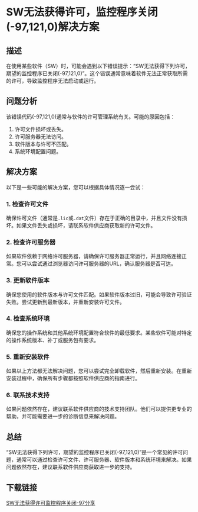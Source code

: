 # SW无法获得许可，监控程序关闭(-97,121,0)解决方案

## 描述
在使用某些软件（SW）时，可能会遇到以下错误提示：“SW无法获得下列许可，期望的监控程序已关闭(-97,121,0)”。这个错误通常意味着软件无法正常获取所需的许可，导致监控程序无法启动或运行。

## 问题分析
该错误代码(-97,121,0)通常与软件的许可管理系统有关。可能的原因包括：
1. 许可文件损坏或丢失。
2. 许可服务器无法访问。
3. 软件版本与许可不匹配。
4. 系统环境配置问题。

## 解决方案
以下是一些可能的解决方案，您可以根据具体情况逐一尝试：

### 1. 检查许可文件
确保许可文件（通常是`.lic`或`.dat`文件）存在于正确的目录中，并且文件没有损坏。如果文件丢失或损坏，请联系软件供应商获取新的许可文件。

### 2. 检查许可服务器
如果软件依赖于网络许可服务器，请确保许可服务器正常运行，并且网络连接正常。您可以尝试通过浏览器访问许可服务器的URL，确认服务器是否可达。

### 3. 更新软件版本
确保您使用的软件版本与许可文件匹配。如果软件版本过旧，可能会导致许可验证失败。尝试更新到最新版本，并重新安装许可文件。

### 4. 检查系统环境
确保您的操作系统和其他系统环境配置符合软件的最低要求。某些软件可能对特定的操作系统版本、补丁或服务包有要求。

### 5. 重新安装软件
如果以上方法都无法解决问题，您可以尝试完全卸载软件，然后重新安装。在重新安装过程中，确保所有步骤都按照软件供应商的指南进行。

### 6. 联系技术支持
如果问题依然存在，建议联系软件供应商的技术支持团队。他们可以提供更专业的帮助，并可能需要进一步的诊断信息来解决问题。

## 总结
“SW无法获得下列许可，期望的监控程序已关闭(-97,121,0)”是一个常见的许可问题，通常可以通过检查许可文件、许可服务器、软件版本和系统环境来解决。如果问题依然存在，建议联系软件供应商获取进一步的支持。

## 下载链接

[SW无法获得许可监控程序关闭-97分享](https://pan.quark.cn/s/e780fd762cbc)